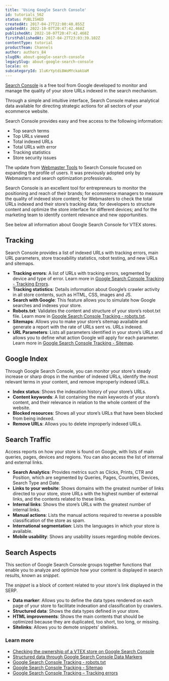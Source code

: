 ```yaml
---
title: 'Using Google Search Console'
id: tutorials_562
status: PUBLISHED
createdAt: 2017-04-27T22:00:40.855Z
updatedAt: 2022-10-07T20:47:42.468Z
publishedAt: 2022-10-07T20:47:42.468Z
firstPublishedAt: 2017-04-27T23:03:39.102Z
contentType: tutorial
productTeam: Channels
author: authors_84
slugEN: about-google-search-console
legacySlug: about-google-search-console
locale: en
subcategoryId: 1luKrYptdi8WoMYckakUaM
---
```


[Search Console](https://search.google.com/search-console/about) is a free tool from Google developed to monitor and manage the quality of your store URLs indexed in the search mechanism.

Through a simple and intuitive interface, Search Console makes analytical data available for directing strategic actions for all sectors of your ecommerce website.

Search Console provides easy and free access to the following information:

* Top search terms
* Top URLs viewed
* Total indexed URLs
* Total URLs with error
* Tracking statistics
* Store security issues

The update from [Webmaster Tools](https://developers.google.com/search) to Search Console focused on expanding the profile of users. It was previously adopted only by Webmasters and search optimization professionals.

Search Console is an excellent tool for entrepreneurs to monitor the positioning and reach of their brands; for ecommerce managers to measure the quality of indexed store content; for Webmasters to check the total URLs indexed and their store’s tracking data; for developers to structure content and optimize the store interface for different devices; and for the marketing team to identify content relevance and new opportunities.

See below all information about Google Search Console for VTEX stores.

## Tracking

Search Console provides a list of indexed URLs with tracking errors, main URL parameters, store traceability statistics, robot testing, and new URLs and sitemaps.

- **Tracking errors**: A list of URLs with tracking errors, segmented by device and type of error. Learn more in [Google Search Console Tracking - Tracking Errors](/en/tutorial/rastreamento-google-search-console-erros-de-rastreamento--tutorials_568).
- **Tracking statistics**: Details information about Google’s crawler activity in all store contents, such as HTML, CSS, images and JS.
- **Search with Google**: This feature allows you to simulate how Google searches and indexes your store.
- **Robots.txt**: Validates the content and structure of your store’s robot.txt file. Learn more in [Google Search Console Tracking - robots.txt](/en/tutorial/rastreamento-google-search-console-robots-txt--tutorials_574).
- **Sitemaps**: Allows you to make your store’s sitemap available and generate a report with the rate of URLs sent vs. URLs indexed.
- **URL Parameters**: Lists all parameters identified in your store’s URLs and allows you to define what action Google will apply for each parameter. Learn more in [Google Search Console Tracking - Sitemap](/en/tutorial/rastreamento-google-search-console-sitemap--tutorials_575).

## Google Index

Through Google Search Console, you can monitor your store's steady increase or sharp drops in the number of indexed URLs, identify the most relevant terms in your content, and remove improperly indexed URLs.

- **Index status**: Shows the indexation history of your store’s URLs.
- **Content keywords**: A list containing the main keywords of your store’s content, and their relevance in relation to the whole content of the website.
- **Blocked resources**: Shows all your store’s URLs that have been blocked from being indexed.
- **Remove URLs**: Allows you to delete improperly indexed URLs.

## Search Traffic

Access reports on how your store is found on Google, with lists of main queries, pages, devices and regions. You can also access the list of internal and external links.

- **Search Analytics**: Provides metrics such as Clicks, Prints, CTR and Position, which are segmented by Queries, Pages, Countries, Devices, Search Type and Date.
- **Links to your website**: Shows domains with the greatest number of links directed to your store, store URLs with the highest number of external links, and the contents related to these links.
- **Internal links**: Shows the store’s URLs with the greatest number of internal links.
- **Manual actions**: Lists the manual actions required to reverse a possible classification of the store as spam.
- **International segmentation**: Lists the languages in which your store is available.
- **Mobile usability**: Shows any usability issues regarding mobile devices.

## Search Aspects

This section of Google Search Console groups together functions that enable you to analyze and optimize how your content is displayed in search results, known as _snippet_.

The _snippet_ is a block of content related to your store's link displayed in the SERP.

- **Data marker**: Allows you to define the data types rendered on each page of your store to facilitate indexation and classification by crawlers.
- **Structured data**: Shows the data types defined in your store.
- **HTML improvements**: Shows the main contents that should be optimized because they are duplicated, too short, too long, or missing.
- **Sitelinks**: Allows you to demote snippets’ sitelinks.

### Learn more

- [Checking the ownership of a VTEX store on Google Search Console](/en/tutorial/como-verificar-propriedade-no-google-search-console-de-loja-vtex--frequentlyAskedQuestions_594)
- [Structured data through Google Search Console Data Markers](/en/tutorial/dados-estruturados-atraves-do-marcador-de-dados-do-google-search-console--tutorials_560)
 - [Google Search Console Tracking - robots.txt](/en/tutorial/rastreamento-google-search-console-robots-txt--tutorials_574)
 - [Google Search Console Tracking - Sitemap](/en/tutorial/rastreamento-google-search-console-sitemap--tutorials_575)
 - [Google Search Console Tracking – Tracking errors](/en/tutorial/rastreamento-google-search-console-erros-de-rastreamento--tutorials_568)
